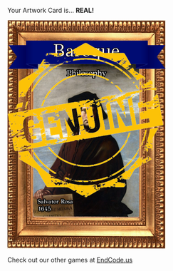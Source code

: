Your Artwork Card is... 
  **REAL!**
 
 ![alt text](ArtworPhilosophy_Real[face,1].png?raw=true "Artwork Card")  
 
 
 
 
 
 Check out our other games at [EndCode.us](https://endcode.us/)